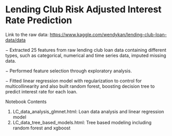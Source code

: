 # Lending Club Risk Adjusted Interest Rate Prediction

Link to the raw data: https://www.kaggle.com/wendykan/lending-club-loan-data/data

 −	Extracted 25 features from raw lending club loan data containing different types, such as categorical, numerical and time series data, imputed missing data.

−	Performed feature selection through exploratory analysis.

−	Fitted linear regression model with regularization to control for multicollinearity and also built random forest, boosting decision tree to predict interest rate for each loan.

Notebook Contents
 1. LC_data_analysis_glmnet.html:
    Loan data analysis and linear regression model
 2. LC_data_tree_based_models.html:
    Tree based modeling including random forest and xgboost
